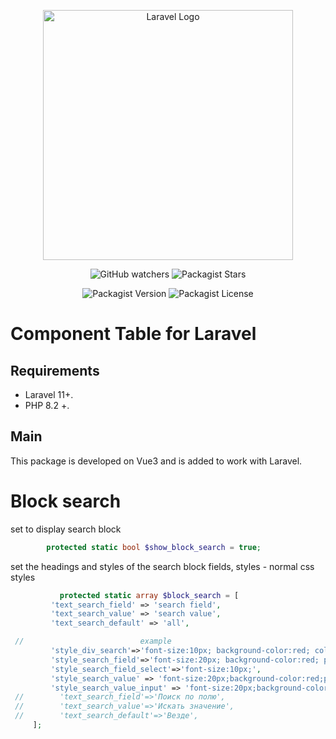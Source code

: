 <p align="center"><a href="https://laravel.com" target="_blank"><img src="https://raw.githubusercontent.com/laravel/art/master/logo-lockup/5%20SVG/2%20CMYK/1%20Full%20Color/laravel-logolockup-cmyk-red.svg" width="400" alt="Laravel Logo"></a></p>

<p align="center">

<div style="text-align: center;">

![GitHub watchers](https://img.shields.io/github/watchers/kovyakin/components)
![Packagist Stars](https://img.shields.io/packagist/stars/kovyakin/components)

![Packagist Version](https://img.shields.io/packagist/v/kovyakin/components)
![Packagist License](https://img.shields.io/packagist/l/kovyakin/components)

</div>

# Component Table for Laravel

## Requirements

- Laravel 11+.
- PHP 8.2 +.

## Main

This package is developed on Vue3 
and is added to work with Laravel.

# Block search

set to display search block

```php
        protected static bool $show_block_search = true;

```

set the headings and styles of the search block fields,
styles - normal css styles

```php
           protected static array $block_search = [
         'text_search_field' => 'search field',
         'text_search_value' => 'search value',
         'text_search_default' => 'all',

 //                          example
         'style_div_search'=>'font-size:10px; background-color:red; color:blue;',
         'style_search_field'=>'font-size:20px; background-color:red; padding: 10px',
         'style_search_field_select'=>'font-size:10px;',
         'style_search_value' => 'font-size:20px;background-color:red;padding: 1px',
         'style_search_value_input' => 'font-size:20px;background-color:white;color:blue',
 //        'text_search_field'=>'Поиск по полю',
 //        'text_search_value'=>'Искать значение',
 //        'text_search_default'=>'Везде',
     ];

```


